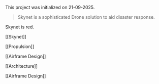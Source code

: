 This project was initialized on 21-09-2025.

> Skynet is a sophisticated Drone solution to aid disaster response.

Skynet is red.

[[Skynet]]

[[Propulsion]]

[[Airframe Design]]

[[Architecture]]

[[Airframe Design]]